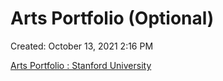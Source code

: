 # Arts Portfolio (Optional)

Created: October 13, 2021 2:16 PM

[Arts Portfolio : Stanford University](https://admission.stanford.edu/apply/freshman/arts.html)